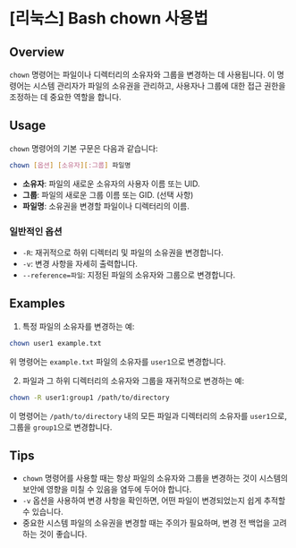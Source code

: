 # [리눅스] Bash chown 사용법

## Overview
`chown` 명령어는 파일이나 디렉터리의 소유자와 그룹을 변경하는 데 사용됩니다. 이 명령어는 시스템 관리자가 파일의 소유권을 관리하고, 사용자나 그룹에 대한 접근 권한을 조정하는 데 중요한 역할을 합니다. 

## Usage
`chown` 명령어의 기본 구문은 다음과 같습니다:

```bash
chown [옵션] [소유자][:그룹] 파일명
```

- **소유자**: 파일의 새로운 소유자의 사용자 이름 또는 UID.
- **그룹**: 파일의 새로운 그룹 이름 또는 GID. (선택 사항)
- **파일명**: 소유권을 변경할 파일이나 디렉터리의 이름.

### 일반적인 옵션
- `-R`: 재귀적으로 하위 디렉터리 및 파일의 소유권을 변경합니다.
- `-v`: 변경 사항을 자세히 출력합니다.
- `--reference=파일`: 지정된 파일의 소유자와 그룹으로 변경합니다.

## Examples
1. 특정 파일의 소유자를 변경하는 예:

```bash
chown user1 example.txt
```
위 명령어는 `example.txt` 파일의 소유자를 `user1`으로 변경합니다.

2. 파일과 그 하위 디렉터리의 소유자와 그룹을 재귀적으로 변경하는 예:

```bash
chown -R user1:group1 /path/to/directory
```
이 명령어는 `/path/to/directory` 내의 모든 파일과 디렉터리의 소유자를 `user1`으로, 그룹을 `group1`으로 변경합니다.

## Tips
- `chown` 명령어를 사용할 때는 항상 파일의 소유자와 그룹을 변경하는 것이 시스템의 보안에 영향을 미칠 수 있음을 염두에 두어야 합니다.
- `-v` 옵션을 사용하여 변경 사항을 확인하면, 어떤 파일이 변경되었는지 쉽게 추적할 수 있습니다.
- 중요한 시스템 파일의 소유권을 변경할 때는 주의가 필요하며, 변경 전 백업을 고려하는 것이 좋습니다.